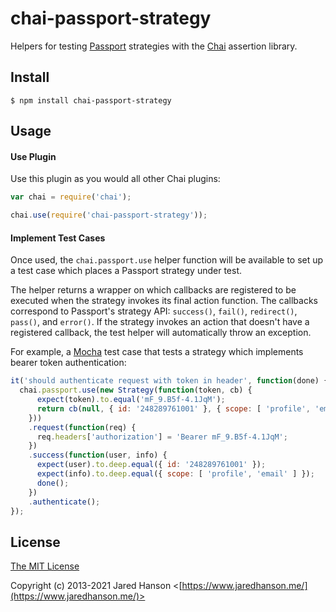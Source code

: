 # chai-passport-strategy

Helpers for testing [Passport](https://www.passportjs.org/) strategies with the
[Chai](https://www.chaijs.com/) assertion library.

## Install

    $ npm install chai-passport-strategy

## Usage

#### Use Plugin

Use this plugin as you would all other Chai plugins:

```javascript
var chai = require('chai');

chai.use(require('chai-passport-strategy'));
```

#### Implement Test Cases

Once used, the `chai.passport.use` helper function will be available to set up
a test case which places a Passport strategy under test.

The helper returns a wrapper on which callbacks are registered to be executed
when the strategy invokes its final action function.  The callbacks correspond
to Passport's strategy API: `success()`, `fail()`, `redirect()`, `pass()`, and
`error()`.  If the strategy invokes an action that doesn't have a registered
callback, the test helper will automatically throw an exception.

For example, a [Mocha](https://mochajs.org/) test case that tests a strategy
which implements bearer token authentication:


```javascript
it('should authenticate request with token in header', function(done) {
  chai.passport.use(new Strategy(function(token, cb) {
      expect(token).to.equal('mF_9.B5f-4.1JqM');
      return cb(null, { id: '248289761001' }, { scope: [ 'profile', 'email' ] });
    }))
    .request(function(req) {
      req.headers['authorization'] = 'Bearer mF_9.B5f-4.1JqM';
    })
    .success(function(user, info) {
      expect(user).to.deep.equal({ id: '248289761001' });
      expect(info).to.deep.equal({ scope: [ 'profile', 'email' ] });
      done();
    })
    .authenticate();
});
```

## License

[The MIT License](http://opensource.org/licenses/MIT)

Copyright (c) 2013-2021 Jared Hanson <[https://www.jaredhanson.me/](https://www.jaredhanson.me/)>
